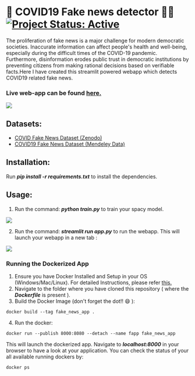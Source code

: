 # 🦠 COVID19 Fake news detector 🥼🧬 [![Project Status: Active](https://www.repostatus.org/badges/latest/active.svg)](https://www.repostatus.org/#active)
The proliferation of fake news is a major challenge for modern democratic societies. Inaccurate information can affect people's health and well-being, especially during the difficult times of the COVID-19 pandemic. Furthermore, disinformation erodes public trust in democratic institutions by preventing citizens from making rational decisions based on verifiable facts.Here I have created this streamlit powered webapp which detects COVID19 related fake news.

### Live web-app can be found [here.](https://share.streamlit.io/anuvabsen1/covid_fake_news/app.py)

<kbd>
<img src="https://user-images.githubusercontent.com/29462447/115123562-46d5c100-9fdb-11eb-9bf7-158b040c7e00.gif" data-canonical-src="https://user-images.githubusercontent.com/29462447/115123562-46d5c100-9fdb-11eb-9bf7-158b040c7e00.gif"/> 
</kbd>

## Datasets:
* [COVID Fake News Dataset (Zenodo)](https://zenodo.org/record/4282522)
* [COVID19 Fake News Dataset (Mendeley Data)](https://data.mendeley.com/datasets/zwfdmp5syg/1)

## Installation:
Run ***pip install -r requirements.txt*** to install the dependencies.

## Usage:
1. Run the command: ***python train.py*** to train your spacy model.

<kbd>
<img src="https://user-images.githubusercontent.com/29462447/115124861-38d76e80-9fe2-11eb-9e2c-e67661a86efc.png" data-canonical-src="https://user-images.githubusercontent.com/29462447/115124861-38d76e80-9fe2-11eb-9e2c-e67661a86efc.png"/> 
</kbd>

2. Run the command: ***streamlit run app.py*** to run the webapp. This will launch your webapp in a new tab :

<kbd>
<img src="https://user-images.githubusercontent.com/29462447/115124854-24937180-9fe2-11eb-8c28-bc92857d1dfb.png" data-canonical-src="https://user-images.githubusercontent.com/29462447/115124854-24937180-9fe2-11eb-8c28-bc92857d1dfb.png"/> 
</kbd>

### Running the Dockerized App
1. Ensure you have Docker Installed and Setup in your OS (Windows/Mac/Linux). For detailed Instructions, please refer [this.](https://docs.docker.com/engine/install/)
2. Navigate to the folder where you have cloned this repository ( where the ***Dockerfile*** is present ).
3. Build the Docker Image (don't forget the dot!! :smile: ): 
```
docker build --tag fake_news_app .
```
4. Run the docker:
```
docker run --publish 8000:8080 --detach --name fapp fake_news_app
```

This will launch the dockerized app. Navigate to ***localhost:8000*** in your browser to have a look at your application. You can check the status of your all available running dockers by:
```
docker ps
```
